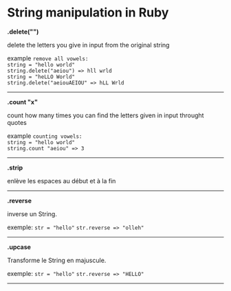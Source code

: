 # String manipulation in Ruby

**.delete("")**

delete the letters you give in input from the original string

example 
`remove all vowels:`  
`string = "hello world" `    
`string.delete("aeiou") => hll wrld`    
`string = "heLLO World"`   
`string.delete("aeiouAEIOU" => hLL Wrld`  

-----------------------------

**.count "x"**

count how many times you can find the letters given in input throught quotes

 example
`counting vowels:`  
`string = "hello world"`   
`string.count "aeiou" => 3`  

--------------------------------

**.strip**

enlève les espaces au début et à la fin 

--------------------------------

**.reverse**

inverse un String.

exemple: 
`str = "hello"`
`str.reverse => "olleh"`

--------------------------------

**.upcase**

Transforme le String en majuscule.

exemple: 
`str = "hello"`
`str.reverse => "HELLO"`

--------------------------------
